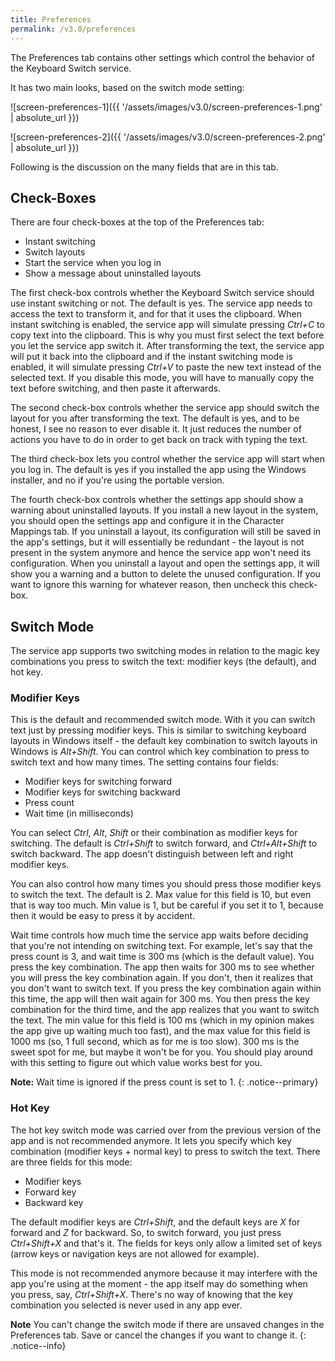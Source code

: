 ```yaml
---
title: Preferences
permalink: /v3.0/preferences
---
```


The Preferences tab contains other settings which control the behavior of the Keyboard Switch service.

It has two main looks, based on the switch mode setting:

![screen-preferences-1]({{ '/assets/images/v3.0/screen-preferences-1.png' | absolute_url }})

![screen-preferences-2]({{ '/assets/images/v3.0/screen-preferences-2.png' | absolute_url }})

Following is the discussion on the many fields that are in this tab.

## Check-Boxes

There are four check-boxes at the top of the Preferences tab:

- Instant switching
- Switch layouts
- Start the service when you log in
- Show a message about uninstalled layouts

The first check-box controls whether the Keyboard Switch service should use instant switching or not. The default is
yes. The service app needs to access the text to transform it, and for that it uses the clipboard. When instant
switching is enabled, the service app will simulate pressing _Ctrl+C_ to copy text into the clipboard. This is why you
must first select the text before you let the service app switch it. After transforming the text, the service app will
put it back into the clipboard and if the instant switching mode is enabled, it will simulate pressing _Ctrl+V_ to
paste the new text instead of the selected text. If you disable this mode, you will have to manually copy the text
before switching, and then paste it afterwards.

The second check-box controls whether the service app should switch the layout for you after transforming the text. The
default is yes, and to be honest, I see no reason to ever disable it. It just reduces the number of actions you have to
do in order to get back on track with typing the text.

The third check-box lets you control whether the service app will start when you log in. The default is yes if you
installed the app using the Windows installer, and no if you're using the portable version.

The fourth check-box controls whether the settings app should show a warning about uninstalled layouts. If you install
a new layout in the system, you should open the settings app and configure it in the Character Mappings tab. If you
uninstall a layout, its configuration will still be saved in the app's settings, but it will essentially be redundant -
the layout is not present in the system anymore and hence the service app won't need its configuration. When you
uninstall a layout and open the settings app, it will show you a warning and a button to delete the unused
configuration. If you want to ignore this warning for whatever reason, then uncheck this check-box.

## Switch Mode

The service app supports two switching modes in relation to the magic key combinations you press to switch the text:
modifier keys (the default), and hot key.

### Modifier Keys

This is the default and recommended switch mode. With it you can switch text just by pressing modifier keys. This is
similar to switching keyboard layouts in Windows itself - the default key combination to switch layouts in Windows is
_Alt+Shift_. You can control which key combination to press to switch text and how many times. The setting contains
four fields:

- Modifier keys for switching forward
- Modifier keys for switching backward
- Press count
- Wait time (in milliseconds)

You can select _Ctrl_, _Alt_, _Shift_ or their combination as modifier keys for switching. The default is _Ctrl+Shift_
to switch forward, and _Ctrl+Alt+Shift_ to switch backward. The app doesn't distinguish between left and right modifier
keys.

You can also control how many times you should press those modifier keys to switch the text. The default is 2. Max value
for this field is 10, but even that is way too much. Min value is 1, but be careful if you set it to 1, because then it
would be easy to press it by accident.

Wait time controls how much time the service app waits before deciding that you're not intending on switching text. For
example, let's say that the press count is 3, and wait time is 300&nbsp;ms (which is the default value). You press the
key combination. The app then waits for 300&nbsp;ms to see whether you will press the key combination again. If you
don't, then it realizes that you don't want to switch text. If you press the key combination again within this time,
the app will then wait again for 300 ms. You then press the key combination for the third time, and the app realizes
that you want to switch the text. The min value for this field is 100&nbsp;ms (which in my opinion makes the app give
up waiting much too fast), and the max value for this field is 1000&nbsp;ms (so, 1&nbsp;full second, which as for me
is too slow). 300&nbsp;ms is the sweet spot for me, but maybe it won't be for you. You should play around with this
setting to figure out which value works best for you.

**Note:** Wait time is ignored if the press count is set to 1.
{: .notice--primary}

### Hot Key

The hot key switch mode was carried over from the previous version of the app and is not recommended anymore. It lets
you specify which key combination (modifier keys + normal key) to press to switch the text. There are three fields for
this mode:

- Modifier keys
- Forward key
- Backward key

The default modifier keys are _Ctrl+Shift_, and the default keys are _X_ for forward and _Z_ for backward. So, to switch
forward, you just press _Ctrl+Shift+X_ and that's it. The fields for keys only allow a limited set of keys (arrow keys
or navigation keys are not allowed for example).

This mode is not recommended anymore because it may interfere with the app you're using at the moment - the app itself
may do something when you press, say, _Ctrl+Shift+X_. There's no way of knowing that the key combination you selected
is never used in any app ever.

**Note** You can't change the switch mode if there are unsaved changes in the Preferences tab. Save or cancel the
changes if you want to change it.
{: .notice--info}
